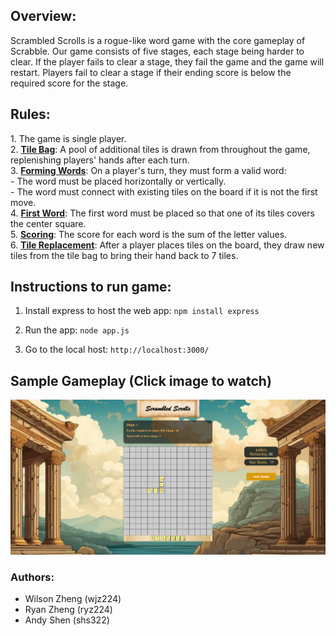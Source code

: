 <h2>Overview: </h2>
Scrambled Scrolls is a rogue-like word game with the core gameplay of Scrabble. Our game consists of five stages, each stage being harder to clear. If the player fails to clear a stage, they fail the game and the game will restart. Players fail to clear a stage if their ending score is below the required score for the stage.

<h2>Rules:  </h2>
    1. The game is single player.<br>
    2. <b><u>Tile Bag</u></b>: A pool of additional tiles is drawn from throughout the game, replenishing players' hands after each turn.<br>
    3. <b><u>Forming Words</u></b>: On a player's turn, they must form a valid word:<br>
        - The word must be placed horizontally or vertically.<br>
        - The word must connect with existing tiles on the board if it is not the first move.<br>
    4. <b><u>First Word</u></b>: The first word must be placed so that one of its tiles covers the center square.<br>
    5. <b><u>Scoring</u></b>: The score for each word is the sum of the letter values.<br>
    6. <b><u>Tile Replacement</u></b>: After a player places tiles on the board, they draw new tiles from the tile bag to bring their hand back to 7 tiles.<br>

<h2>Instructions to run game:</h2>

1. Install express to host the web app:
`npm install express`

2. Run the app:
`node app.js`

3. Go to the local host:
`http://localhost:3000/`




<h2>Sample Gameplay (Click image to watch)</h2>

[![Click to Watch Demo](https://github.com/wjz224/Scramble-Scrolls/blob/main/ScrambleScroll.png)](https://drive.google.com/file/d/1V8X95Hx8t6yBzF3JySJcWmfTowHCVRlY/view?usp=drive_link)

<h3> Authors: </h3>
<ul>
    <li>Wilson Zheng (wjz224) </li>
    <li>Ryan Zheng (ryz224) </li>
    <li>Andy Shen (shs322) </li>
</ul>
